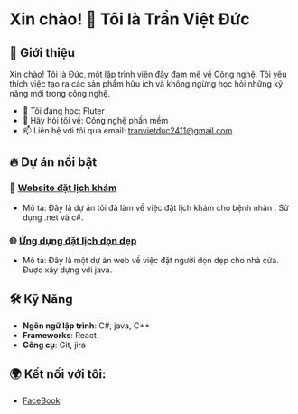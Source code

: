 # Xin chào! 👋 Tôi là Trần Việt Đức

## 📝 Giới thiệu

Xin chào! Tôi là Đức, một lập trình viên đầy đam mê về Công nghệ. Tôi yêu thích việc tạo ra các sản phẩm hữu ích và không ngừng học hỏi những kỹ năng mới trong công nghệ.

- 🌱 Tôi đang học: Fluter
- 💬 Hãy hỏi tôi về: Công nghệ phần mềm
- 📫 Liên hệ với tôi qua email: tranvietduc2411@gmail.com

## 🔥 Dự án nổi bật

### 📱 [Website đặt lịch khám](https://github.com/vietduc24-dev/DoAnCoSo.git)
- Mô tả: Đây là dự án tôi đã làm về việc đặt lịch khám cho bệnh nhân . Sử dụng .net và c#.

### 🌐 [Ứng dụng đặt lịch dọn dẹp](https://github.com/tsdevtool/Flex_CleanHouse.git)
- Mô tả: Đây là một dự án web về việc đặt người dọn dẹp cho nhà cửa. Được xây dựng với java.

## 🛠️ Kỹ Năng

- **Ngôn ngữ lập trình**: C#, java, C++
- **Frameworks**: React
- **Công cụ**: Git, jira

## 🌍 Kết nối với tôi:

- [FaceBook]([https://www.linkedin.com/in/your-profile](https://www.facebook.com/ducjjjj/))
  


